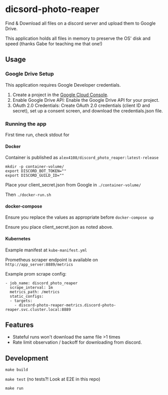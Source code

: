 # dicsord-photo-reaper

Find & Download all files on a discord server and upload them to Google Drive.

This application holds all files in memory to preserve the OS' disk and speed (thanks Gabe for teaching me that one!)

## Usage

### Google Drive Setup

This application requires Google Developer credentials.  

1. Create a project in the [Google Cloud Console](https://cloud.google.com).
1. Enable Google Drive API: Enable the Google Drive API for your project.
1. OAuth 2.0 Credentials: Create OAuth 2.0 credentials (client ID and secret), set up a consent screen, and download the credentials.json file.

### Running the app

First time run, check stdout for 

#### Docker

Container is published as `alex4108/discord_photo_reaper:latest-release`

```
mkdir -p container-volume/
export DISCORD_BOT_TOKEN=""
export DISCORD_GUILD_ID=""
```

Place your client_secret.json from Google in `./container-volume/`

Then `./docker-run.sh`

#### docker-compose

Ensure you replace the values as appropriate before `docker-compose up`

Ensure you place client_secret.json as noted above.

#### Kubernetes

Example manifest at `kube-manifest.yml`

Prometheus scraper endpoint is available on `http://app_server:8889/metrics`

Example prom scrape config:
```
- job_name: discord_photo_reaper
  scrape_interval: 1m
  metrics_path: /metrics
  static_configs:
  - targets:
    - discord-photo-reaper-metrics.discord-photo-reaper.svc.cluster.local:8889
```

## Features

* Stateful runs won't download the same file >1 times
* Rate limit observation / backoff for downloading from discord.

## Development

`make build`

`make test` (no tests?! Look at E2E in this repo)

`make run`

